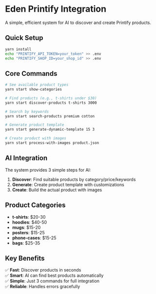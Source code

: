 # Eden Printify Integration

A simple, efficient system for AI to discover and create Printify products.

## Quick Setup

```bash
yarn install
echo "PRINTIFY_API_TOKEN=your_token" >> .env
echo "PRINTIFY_SHOP_ID=your_shop_id" >> .env
```

## Core Commands

```bash
# See available product types
yarn start show-categories

# Find products (e.g., t-shirts under $30)
yarn start discover-products t-shirts 3000

# Search by keywords
yarn start search-products premium cotton

# Generate product template
yarn start generate-dynamic-template 15 3

# Create product with images
yarn start process-with-images product.json
```

## AI Integration

The system provides 3 simple steps for AI:

1. **Discover**: Find suitable products by category/price/keywords
2. **Generate**: Create product template with customizations
3. **Create**: Build the actual product with images

## Product Categories

- **t-shirts**: $20-30
- **hoodies**: $40-50
- **mugs**: $15-20
- **posters**: $15-25
- **phone-cases**: $15-25
- **bags**: $25-35

## Key Benefits

✅ **Fast**: Discover products in seconds  
✅ **Smart**: AI can find best products automatically  
✅ **Simple**: Just 3 commands for full integration  
✅ **Reliable**: Handles errors gracefully
